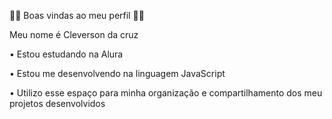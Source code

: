 💜💜 Boas vindas ao meu perfil 💙💙

Meu nome é Cleverson da cruz

• Estou estudando na Alura

• Estou me desenvolvendo na linguagem JavaScript

• Utilizo esse espaço para minha organização e compartilhamento dos meu projetos desenvolvidos
